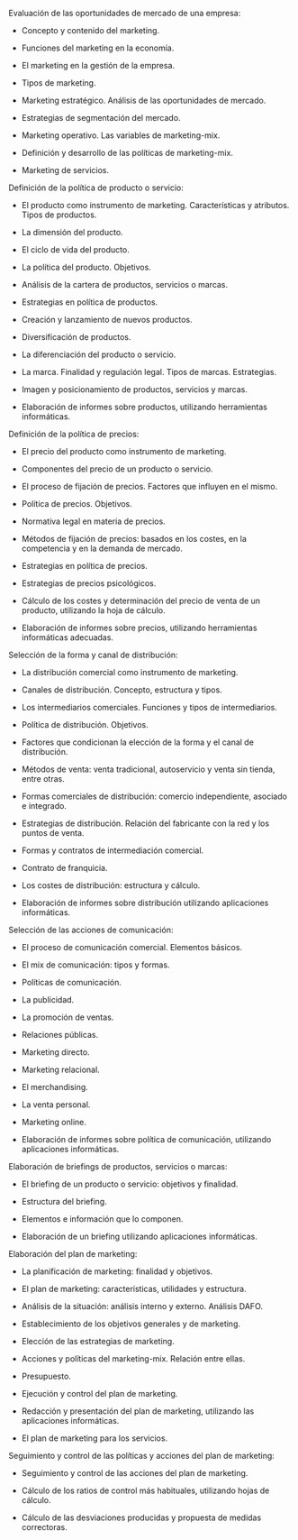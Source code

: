 Evaluación de las oportunidades de mercado de una empresa:

- Concepto y contenido del marketing.

- Funciones del marketing en la economía.

- El marketing en la gestión de la empresa.

- Tipos de marketing.

- Marketing estratégico. Análisis de las oportunidades de mercado.

- Estrategias de segmentación del mercado.

- Marketing operativo. Las variables de marketing-mix.

- Definición y desarrollo de las políticas de marketing-mix.

- Marketing de servicios.

Definición de la política de producto o servicio:

- El producto como instrumento de marketing. Características y atributos. Tipos de productos.

- La dimensión del producto.

- El ciclo de vida del producto.

- La política del producto. Objetivos.

- Análisis de la cartera de productos, servicios o marcas.

- Estrategias en política de productos.

- Creación y lanzamiento de nuevos productos.

- Diversificación de productos.

- La diferenciación del producto o servicio.

- La marca. Finalidad y regulación legal. Tipos de marcas. Estrategias.

- Imagen y posicionamiento de productos, servicios y marcas.

- Elaboración de informes sobre productos, utilizando herramientas informáticas.

Definición de la política de precios:

- El precio del producto como instrumento de marketing.

- Componentes del precio de un producto o servicio.

- El proceso de fijación de precios. Factores que influyen en el mismo.

- Política de precios. Objetivos.

- Normativa legal en materia de precios.

- Métodos de fijación de precios: basados en los costes, en la competencia y en la demanda de mercado.

- Estrategias en política de precios.

- Estrategias de precios psicológicos.

- Cálculo de los costes y determinación del precio de venta de un producto, utilizando la hoja de cálculo.

- Elaboración de informes sobre precios, utilizando herramientas informáticas adecuadas.

Selección de la forma y canal de distribución:

- La distribución comercial como instrumento de marketing.

- Canales de distribución. Concepto, estructura y tipos.

- Los intermediarios comerciales. Funciones y tipos de intermediarios.

- Política de distribución. Objetivos.

- Factores que condicionan la elección de la forma y el canal de distribución.

- Métodos de venta: venta tradicional, autoservicio y venta sin tienda, entre otras.

- Formas comerciales de distribución: comercio independiente, asociado e integrado.

- Estrategias de distribución. Relación del fabricante con la red y los puntos de venta.

- Formas y contratos de intermediación comercial.

- Contrato de franquicia.

- Los costes de distribución: estructura y cálculo.

- Elaboración de informes sobre distribución utilizando aplicaciones informáticas.

Selección de las acciones de comunicación:

- El proceso de comunicación comercial. Elementos básicos.

- El mix de comunicación: tipos y formas.

- Políticas de comunicación.

- La publicidad.

- La promoción de ventas.

- Relaciones públicas.

- Marketing directo.

- Marketing relacional.

- El merchandising.

- La venta personal.

- Marketing online.

- Elaboración de informes sobre política de comunicación, utilizando aplicaciones informáticas.

Elaboración de briefings de productos, servicios o marcas:

- El briefing de un producto o servicio: objetivos y finalidad.

- Estructura del briefing.

- Elementos e información que lo componen.

- Elaboración de un briefing utilizando aplicaciones informáticas.

Elaboración del plan de marketing:

- La planificación de marketing: finalidad y objetivos.

- El plan de marketing: características, utilidades y estructura.

- Análisis de la situación: análisis interno y externo. Análisis DAFO.

- Establecimiento de los objetivos generales y de marketing.

- Elección de las estrategias de marketing.

- Acciones y políticas del marketing-mix. Relación entre ellas.

- Presupuesto.

- Ejecución y control del plan de marketing.

- Redacción y presentación del plan de marketing, utilizando las aplicaciones informáticas.

- El plan de marketing para los servicios.

Seguimiento y control de las políticas y acciones del plan de marketing:

- Seguimiento y control de las acciones del plan de marketing.

- Cálculo de los ratios de control más habituales, utilizando hojas de cálculo.

- Cálculo de las desviaciones producidas y propuesta de medidas correctoras.
